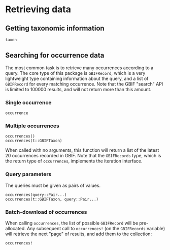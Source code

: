 # Retrieving data

## Getting taxonomic information

```@docs
taxon
```

## Searching for occurrence data

The most common task is to retrieve many occurrences according to a query. The
core type of this package is `GBIFRecord`, which is a very lightweight type
containing information about the query, and a list of `GBIFRecord` for every
matching occurrence. Note that the GBIF "search" API is limited to 100000
results, and will not return more than this amount.

### Single occurrence

```@docs
occurrence
```

### Multiple occurrences

```@docs
occurrences()
occurrences(t::GBIFTaxon)
```

When called with no arguments, this function will return a list of the latest 20
occurrences recorded in GBIF. Note that the `GBIFRecords` type, which is the
return type of `occurrences`, implements the iteration interface.

### Query parameters

The queries must be given as pairs of values.

```@docs
occurrences(query::Pair...)
occurrences(t::GBIFTaxon, query::Pair...)
```

### Batch-download of occurrences

When calling `occurrences`, the list of possible `GBIFRecord` will be
pre-allocated. Any subsequent call to `occurrences!` (on the `GBIFRecords`
variable) will retrieve the next "page" of results, and add them to the
collection:

```@docs
occurrences!
```
